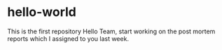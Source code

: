 # hello-world
This is the first repository
Hello Team, start working on the post mortem reports which I assigned to you last week.
